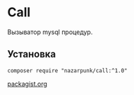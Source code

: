 # Call

Вызыватор mysql процедур.

## Установка

`composer require "nazarpunk/call:^1.0"`

[packagist.org](https://packagist.org/packages/nazarpunk/call)
